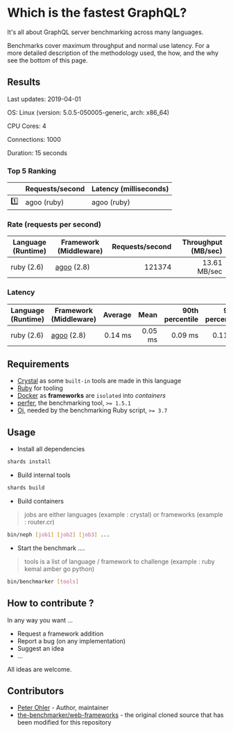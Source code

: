 # Which is the fastest GraphQL?

It's all about GraphQL server benchmarking across many languages.

Benchmarks cover maximum throughput and normal use latency. For a more
detailed description of the methodology used, the how, and the why see the
bottom of this page.

## Results

<!-- Result from here -->
Last updates: 2019-04-01

OS: Linux (version: 5.0.5-050005-generic, arch: x86_64)

CPU Cores: 4

Connections: 1000

Duration: 15 seconds

### Top 5 Ranking
|    | Requests/second | Latency (milliseconds) |
|:--:| --------------- | ---------------------- |
| :one: | agoo (ruby) | agoo (ruby) |

### Rate (requests per second)
| Language (Runtime) | Framework (Middleware) | Requests/second | Throughput (MB/sec) |
| -------------------| ---------------------- | ---------------:| -------------------:|
| ruby (2.6) | [agoo](github.com/ohler55/agoo) (2.8) | 121374 | 13.61 MB/sec |

### Latency
| Language (Runtime) | Framework (Middleware) | Average | Mean | 90th percentile | 99th percentile | 99.9th percentile | Standard Deviation |
| ------------------ | ---------------------- | -------:| ----:| ---------------:| ---------------:| -----------------:| ------------------:|
| ruby (2.6) | [agoo](github.com/ohler55/agoo) (2.8) | 0.14 ms | 0.05 ms | 0.09 ms | 0.11 ms | 29.96 ms | 2.55 |
<!-- Result till here -->

## Requirements

+ [Crystal](https://crystal-lang.org) as some `built-in` tools are made in this language
+ [Ruby](https://www.ruby-lang.org) for tooling
+ [Docker](https://www.docker.com) as **frameworks** are `isolated` into _containers_
+ [perfer](https://github.com/ohler55/perfer), the benchmarking tool, `>= 1.5.1`
+ [Oj](https://github.com/ohler55/oj), needed by the benchmarking Ruby script, `>= 3.7`

## Usage

+ Install all dependencies

```sh
shards install
```

+ Build internal tools

```sh
shards build
```

+ Build containers

> jobs are either languages (example : crystal) or frameworks (example : router.cr)

```sh
bin/neph [job1] [job2] [job3] ...
```

+ Start the benchmark ....

> tools is a list of language / framework to challenge (example : ruby kemal amber go python)

```sh
bin/benchmarker [tools]
```

## How to contribute ?

In any way you want ...

+ Request a framework addition
+ Report a bug (on any implementation)
+ Suggest an idea
+ ...

All ideas are welcome.

## Contributors

- [Peter Ohler](https://github.com/ohler55) - Author, maintainer
- [the-benchmarker/web-frameworks](https://github.com/the-benchmarker/web-frameworks) - the original cloned source that has been modified for this repository
